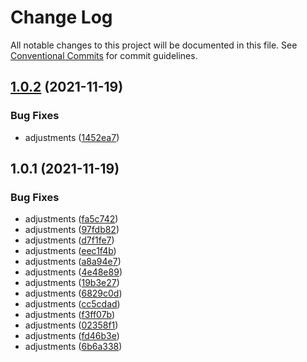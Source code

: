 # Change Log

All notable changes to this project will be documented in this file.
See [Conventional Commits](https://conventionalcommits.org) for commit guidelines.

## [1.0.2](https://github.com/diegoavieira/rdsystem/compare/v1.0.1...v1.0.2) (2021-11-19)


### Bug Fixes

* adjustments ([1452ea7](https://github.com/diegoavieira/rdsystem/commit/1452ea7edc50bae70802f3e0d16f925bbef8cc13))





## 1.0.1 (2021-11-19)


### Bug Fixes

* adjustments ([fa5c742](https://github.com/diegoavieira/rdsystem/commit/fa5c742d5969e53d3fd7e5e15a603fa6869a23df))
* adjustments ([97fdb82](https://github.com/diegoavieira/rdsystem/commit/97fdb82124353b905ec9e312b28b8d18717e852b))
* adjustments ([d7f1fe7](https://github.com/diegoavieira/rdsystem/commit/d7f1fe79525710dadb7b53241c6c66977f43f7dc))
* adjustments ([eec1f4b](https://github.com/diegoavieira/rdsystem/commit/eec1f4be66c9cdd7078ec00c26b50e8eb8de92a8))
* adjustments ([a8a94e7](https://github.com/diegoavieira/rdsystem/commit/a8a94e7ed8d8490fe422f716d37c77ced3f91208))
* adjustments ([4e48e89](https://github.com/diegoavieira/rdsystem/commit/4e48e8931c4e16323040174e848aeef8a6e585a3))
* adjustments ([19b3e27](https://github.com/diegoavieira/rdsystem/commit/19b3e276a350152117ff85bb11f372f09323c3c8))
* adjustments ([6829c0d](https://github.com/diegoavieira/rdsystem/commit/6829c0de84ad40b0dd40a9855e8f3e76eae37f82))
* adjustments ([cc5cdad](https://github.com/diegoavieira/rdsystem/commit/cc5cdad67bef8812e24df7330f6c96e66419e074))
* adjustments ([f3ff07b](https://github.com/diegoavieira/rdsystem/commit/f3ff07ba1935cc3f159d2469d5034cb9037f7865))
* adjustments ([02358f1](https://github.com/diegoavieira/rdsystem/commit/02358f15b3441236aae0647c21ebf269cd61926c))
* adjustments ([fd46b3e](https://github.com/diegoavieira/rdsystem/commit/fd46b3ed6dbf7941a3c995670fc103e8e61c70d3))
* adjustments ([6b6a338](https://github.com/diegoavieira/rdsystem/commit/6b6a338b7d5df471bdbb689cefe174e66a5900be))
